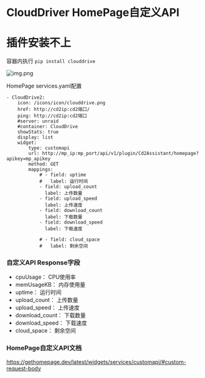 # CloudDriver HomePage自定义API

# 插件安装不上
容器内执行 `pip install clouddrive`

![img.png](../img/Cd2Assistant/img.png)

HomePage services.yaml配置
```angular2html
- CloudDrive2:
    icon: /icons/icon/clouddrive.png
    href: http://cd2ip:cd2端口/
    ping: http://cd2ip:cd2端口
    #server: unraid
    #container: CloudDrive
    showStats: true
    display: list
    widget:
        type: customapi
        url: http://mp_ip:mp_port/api/v1/plugin/Cd2Assistant/homepage?apikey=mp_apikey
        method: GET
        mappings:
            # - field: uptime
            #   label: 运行时间
            - field: upload_count
              label: 上传数量
            - field: upload_speed
              label: 上传速度
            - field: download_count
              label: 下载数量
            - field: download_speed
              label: 下载速度
              
            # - field: cloud_space
            #   label: 剩余空间
```

### 自定义API Response字段
- cpuUsage： CPU使用率
- memUsageKB： 内存使用量
- uptime： 运行时间
- upload_count： 上传数量
- upload_speed： 上传速度
- download_count： 下载数量
- download_speed： 下载速度
- cloud_space： 剩余空间

### HomePage自定义API文档
https://gethomepage.dev/latest/widgets/services/customapi/#custom-request-body